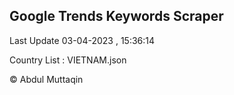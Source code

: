 

## Google Trends Keywords Scraper 
 
Last Update 03-04-2023 , 15:36:14

Country List :
VIETNAM.json



© Abdul Muttaqin 
